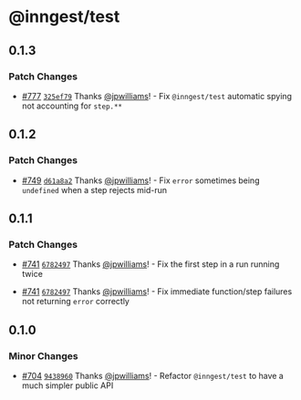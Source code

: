 # @inngest/test

## 0.1.3

### Patch Changes

- [#777](https://github.com/inngest/inngest-js/pull/777) [`325ef79`](https://github.com/inngest/inngest-js/commit/325ef7925a040090ae7990ae16731bd84a9b3431) Thanks [@jpwilliams](https://github.com/jpwilliams)! - Fix `@inngest/test` automatic spying not accounting for `step.**`

## 0.1.2

### Patch Changes

- [#749](https://github.com/inngest/inngest-js/pull/749) [`d61a8a2`](https://github.com/inngest/inngest-js/commit/d61a8a2beb8eb9f99d916215365b00a20498f1b8) Thanks [@jpwilliams](https://github.com/jpwilliams)! - Fix `error` sometimes being `undefined` when a step rejects mid-run

## 0.1.1

### Patch Changes

- [#741](https://github.com/inngest/inngest-js/pull/741) [`6782497`](https://github.com/inngest/inngest-js/commit/67824978ddd3cab7b923555341a2fbfe4ae96280) Thanks [@jpwilliams](https://github.com/jpwilliams)! - Fix the first step in a run running twice

- [#741](https://github.com/inngest/inngest-js/pull/741) [`6782497`](https://github.com/inngest/inngest-js/commit/67824978ddd3cab7b923555341a2fbfe4ae96280) Thanks [@jpwilliams](https://github.com/jpwilliams)! - Fix immediate function/step failures not returning `error` correctly

## 0.1.0

### Minor Changes

- [#704](https://github.com/inngest/inngest-js/pull/704) [`9438960`](https://github.com/inngest/inngest-js/commit/9438960dbdd3462fc0f2922958e97bbc78bdc27c) Thanks [@jpwilliams](https://github.com/jpwilliams)! - Refactor `@inngest/test` to have a much simpler public API

